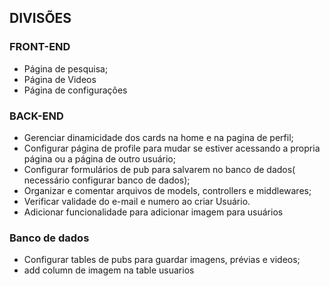 ## DIVISÕES

### FRONT-END
- Página de pesquisa;
- Página de Videos
- Página de configurações


### BACK-END
- Gerenciar dinamicidade dos cards na home e na pagina de perfil;
- Configurar página de profile para mudar se estiver acessando a propria página ou a página de outro usuário;
- Configurar formulários de pub para salvarem no banco de dados( necessário configurar banco de dados);
- Organizar e comentar arquivos de models, controllers e middlewares;
- Verificar validade do e-mail e numero ao criar Usuário.
- Adicionar funcionalidade para adicionar imagem para usuários
### Banco de dados
- Configurar tables de pubs para guardar imagens, prévias e videos;
- add column de imagem na table usuarios 
